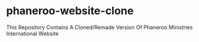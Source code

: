 # phaneroo-website-clone
 This Repository Contains A Cloned/Remade Version Of Phaneroo Ministries International Website

